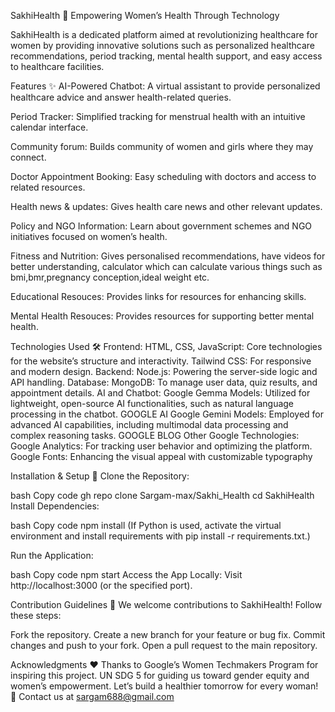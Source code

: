 SakhiHealth 🌸
Empowering Women’s Health Through Technology

SakhiHealth is a dedicated platform aimed at revolutionizing healthcare for women by providing innovative solutions such as personalized healthcare recommendations, period tracking, mental health support, and easy access to healthcare facilities.

Features ✨
AI-Powered Chatbot:
A virtual assistant to provide personalized healthcare advice and answer health-related queries.

Period Tracker:
Simplified tracking for menstrual health with an intuitive calendar interface.

Community forum:
Builds community of women and girls where they may connect.

Doctor Appointment Booking:
Easy scheduling with doctors and access to related resources.

Health news & updates:
Gives health care news and other relevant updates.

Policy and NGO Information:
Learn about government schemes and NGO initiatives focused on women’s health.

Fitness and Nutrition:
Gives personalised recommendations, have videos for better understanding, calculator which can calculate various things such as bmi,bmr,pregnancy conception,ideal weight etc.

Educational Resouces:
Provides links for resources for enhancing skills.

Mental Health Resouces:
Provides resources for supporting better mental health.



Technologies Used 🛠️
Frontend:
HTML, CSS, JavaScript: Core technologies for the website’s structure and interactivity.
Tailwind CSS: For responsive and modern design.
Backend:
Node.js: Powering the server-side logic and API handling.
Database:
MongoDB: To manage user data, quiz results, and appointment details.
AI and Chatbot:
Google Gemma Models: Utilized for lightweight, open-source AI functionalities, such as natural language processing in the chatbot. 
GOOGLE AI
Google Gemini Models: Employed for advanced AI capabilities, including multimodal data processing and complex reasoning tasks. 
GOOGLE BLOG
Other Google Technologies:
Google Analytics: For tracking user behavior and optimizing the platform.
Google Fonts: Enhancing the visual appeal with customizable typography



Installation & Setup 🚀
Clone the Repository:

bash
Copy code
gh repo clone Sargam-max/Sakhi_Health
cd SakhiHealth
Install Dependencies:

bash
Copy code
npm install
(If Python is used, activate the virtual environment and install requirements with pip install -r requirements.txt.)

Run the Application:

bash
Copy code
npm start
Access the App Locally:
Visit http://localhost:3000 (or the specified port).

Contribution Guidelines 🤝
We welcome contributions to SakhiHealth! Follow these steps:

Fork the repository.
Create a new branch for your feature or bug fix.
Commit changes and push to your fork.
Open a pull request to the main repository.


Acknowledgments ❤️
Thanks to Google’s Women Techmakers Program for inspiring this project.
UN SDG 5 for guiding us toward gender equity and women’s empowerment.
Let’s build a healthier tomorrow for every woman!
📧 Contact us at sargam688@gmail.com
